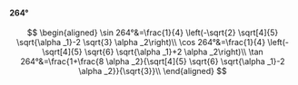 #### 264°

$$
\begin{aligned}
\sin 264°&=\frac{1}{4} \left(-\sqrt{2} \sqrt[4]{5} \sqrt{\alpha _1}-2 \sqrt{3} \alpha _2\right)\\
\cos 264°&=\frac{1}{4} \left(-\sqrt[4]{5} \sqrt{6} \sqrt{\alpha _1}+2 \alpha _2\right)\\
\tan 264°&=\frac{1+\frac{8 \alpha _2}{\sqrt[4]{5} \sqrt{6} \sqrt{\alpha _1}-2 \alpha _2}}{\sqrt{3}}\\
\end{aligned}
$$

